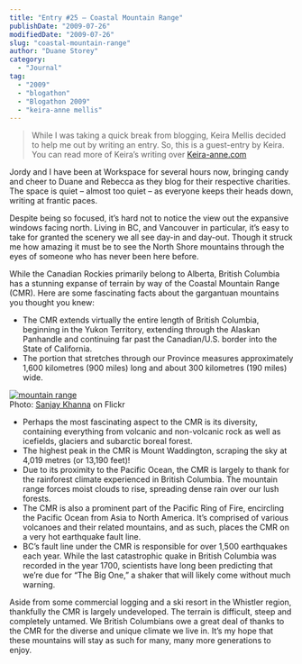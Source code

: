 ```yaml
---
title: "Entry #25 – Coastal Mountain Range"
publishDate: "2009-07-26"
modifiedDate: "2009-07-26"
slug: "coastal-mountain-range"
author: "Duane Storey"
category:
  - "Journal"
tag:
  - "2009"
  - "blogathon"
  - "Blogathon 2009"
  - "keira-anne mellis"
---
```


> While I was taking a quick break from blogging, Keira Mellis decided to help me out by writing an entry. So, this is a guest-entry by Keira. You can read more of Keira’s writing over [Keira-anne.com](http://www.keira-anne.com)

Jordy and I have been at Workspace for several hours now, bringing candy and cheer to Duane and Rebecca as they blog for their respective charities. The space is quiet – almost too quiet – as everyone keeps their heads down, writing at frantic paces.

Despite being so focused, it’s hard not to notice the view out the expansive windows facing north. Living in BC, and Vancouver in particular, it’s easy to take for granted the scenery we all see day-in and day-out. Though it struck me how amazing it must be to see the North Shore mountains through the eyes of someone who has never been here before.

While the Canadian Rockies primarily belong to Alberta, British Columbia has a stunning expanse of terrain by way of the Coastal Mountain Range (CMR). Here are some fascinating facts about the gargantuan mountains you thought you knew:

- The CMR extends virtually the entire length of British Columbia, beginning in the Yukon Territory, extending through the Alaskan Panhandle and continuing far past the Canadian/U.S. border into the State of California.
- The portion that stretches through our Province measures approximately 1,600 kilometres (900 miles) long and about 300 kilometres (190 miles) wide.

[![mountain range](http://www.keira-anne.com/wp-content/uploads/2009/07/2235432701_da2fc36690.jpg "mountain range")](http://www.flickr.com/photos/skhanna/2235432701/)  
Photo: [Sanjay Khanna](http://www.flickr.com/photos/skhanna/) on Flickr

- Perhaps the most fascinating aspect to the CMR is its diversity, containing everything from volcanic and non-volcanic rock as well as icefields, glaciers and subarctic boreal forest.
- The highest peak in the CMR is Mount Waddington, scraping the sky at 4,019 metres (or 13,190 feet)!
- Due to its proximity to the Pacific Ocean, the CMR is largely to thank for the rainforest climate experienced in British Columbia. The mountain range forces moist clouds to rise, spreading dense rain over our lush forests.
- The CMR is also a prominent part of the Pacific Ring of Fire, encircling the Pacific Ocean from Asia to North America. It’s comprised of various volcanoes and their related mountains, and as such, places the CMR on a very hot earthquake fault line.
- BC’s fault line under the CMR is responsible for over 1,500 earthquakes each year. While the last catastrophic quake in British Columbia was recorded in the year 1700, scientists have long been predicting that we’re due for “The Big One,” a shaker that will likely come without much warning.

Aside from some commercial logging and a ski resort in the Whistler region, thankfully the CMR is largely undeveloped. The terrain is difficult, steep and completely untamed. We British Columbians owe a great deal of thanks to the CMR for the diverse and unique climate we live in. It’s my hope that these mountains will stay as such for many, many more generations to enjoy.